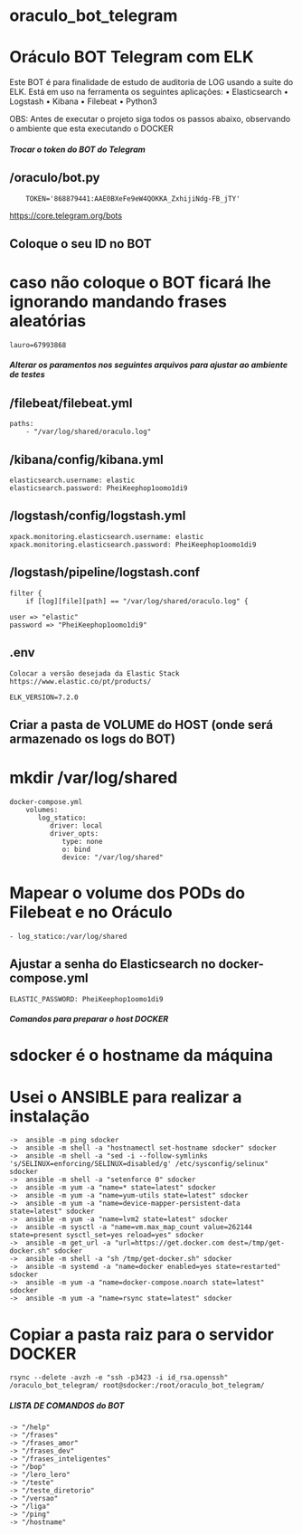# oraculo_bot_telegram

Oráculo BOT Telegram com ELK
=========================

Este BOT é para finalidade de estudo de auditoria de LOG usando a suite do ELK. Está em uso na ferramenta os seguintes aplicações:
    • Elasticsearch
    • Logstash
    • Kibana
    • Filebeat
    • Python3

OBS: Antes de executar o projeto siga todos os passos abaixo, observando o ambiente que esta executando o DOCKER

##### Trocar o token do BOT do Telegram

## /oraculo/bot.py
	
		TOKEN='868879441:AAE0BXeFe9eW4QOKKA_ZxhijiNdg-FB_jTY'

https://core.telegram.org/bots

## Coloque o seu ID no BOT
# caso não coloque o BOT ficará lhe ignorando mandando frases aleatórias  	
	lauro=67993868

##### Alterar os paramentos nos seguintes arquivos para ajustar ao ambiente de testes

## /filebeat/filebeat.yml
	paths:
		- "/var/log/shared/oraculo.log"

## /kibana/config/kibana.yml
	elasticsearch.username: elastic
	elasticsearch.password: PheiKeephop1oomo1di9

## /logstash/config/logstash.yml
	xpack.monitoring.elasticsearch.username: elastic
	xpack.monitoring.elasticsearch.password: PheiKeephop1oomo1di9

## /logstash/pipeline/logstash.conf
	filter {
		if [log][file][path] == "/var/log/shared/oraculo.log" {

	user => "elastic"
	password => "PheiKeephop1oomo1di9"			

## .env
	Colocar a versão desejada da Elastic Stack
	https://www.elastic.co/pt/products/

	ELK_VERSION=7.2.0

## Criar a pasta de VOLUME do HOST (onde será armazenado os logs do BOT)

# mkdir /var/log/shared

	docker-compose.yml
		volumes:
		   log_statico:
		      driver: local
		      driver_opts:
		         type: none
		         o: bind
		         device: "/var/log/shared"

# Mapear o volume dos PODs do Filebeat e no Oráculo
	
	- log_statico:/var/log/shared		         

## Ajustar a senha do Elasticsearch no docker-compose.yml
	
	ELASTIC_PASSWORD: PheiKeephop1oomo1di9

##### Comandos para preparar o host DOCKER

# sdocker é o hostname da máquina
# Usei o ANSIBLE para realizar a instalação 

	->  ansible -m ping sdocker
	->  ansible -m shell -a "hostnamectl set-hostname sdocker" sdocker
	->  ansible -m shell -a "sed -i --follow-symlinks 's/SELINUX=enforcing/SELINUX=disabled/g' /etc/sysconfig/selinux" sdocker
	->  ansible -m shell -a "setenforce 0" sdocker
	->  ansible -m yum -a "name=* state=latest" sdocker
	->  ansible -m yum -a "name=yum-utils state=latest" sdocker
	->  ansible -m yum -a "name=device-mapper-persistent-data state=latest" sdocker
	->  ansible -m yum -a "name=lvm2 state=latest" sdocker
	->  ansible -m sysctl -a "name=vm.max_map_count value=262144 state=present sysctl_set=yes reload=yes" sdocker
	->  ansible -m get_url -a "url=https://get.docker.com dest=/tmp/get-docker.sh" sdocker
	->  ansible -m shell -a "sh /tmp/get-docker.sh" sdocker
	->  ansible -m systemd -a "name=docker enabled=yes state=restarted" sdocker
	->  ansible -m yum -a "name=docker-compose.noarch state=latest" sdocker
	->  ansible -m yum -a "name=rsync state=latest" sdocker

# Copiar a pasta raiz para o servidor DOCKER
	rsync --delete -avzh -e "ssh -p3423 -i id_rsa.openssh" /oraculo_bot_telegram/ root@sdocker:/root/oraculo_bot_telegram/	

#####  LISTA DE COMANDOS do BOT #####

	-> "/help"
	-> "/frases"
	-> "/frases_amor"
	-> "/frases_dev"
	-> "/frases_inteligentes"
	-> "/bop"
	-> "/lero_lero"
	-> "/teste"
	-> "/teste_diretorio"
	-> "/versao"
	-> "/liga"
	-> "/ping"
	-> "/hostname"
